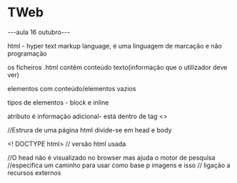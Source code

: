 # TWeb

---aula 16 outubro---

html - hyper text markup language, é uma linguagem de marcação e não programação

os ficheiros .html contêm conteúdo texto(informação que o utilizador deve ver)

elementos com conteúdo/elementos vazios

tipos de elementos - block e inline

atributo é informação adicional- está dentro de tag <>

//Estrura de uma página html divide-se em head e body

<! DOCTYPE html> // versão html usada

<html>

<head>
    <title>Primeira página </title> //O head não é visualizado no browser mas ajuda o motor de pesquisa
</head>

<base> //especifica um caminho para usar como base p imagens e isso

<link> // ligação a recursos externos

<style> //usade p definir o estilo


<meta>  //dados 
<meta name = "valor" content="xxx">
<meta http-equiv="valor" content="xx">
<meta charset="utf-8"> //define o tipo de caracteres que a página inclui tipo mandarim etc, este utf-8 é o mais comum

MIME type são tipos de dados tipo GIF, MP3, JPEG etc

//Elementos body

paragrafo <p> texto do paragrafo </p>

cabeçalho h1 cabeçalho de primeiro nível h1

//...até

<h6>

linha horizontal <hr>
imagens <img src="url" alt="descritivo">
links <a href="url"> conteudo </a>
enfase <em> texto 
quebra de linha
comentários <!--   é assim que se faz um comentário -->
listas não ordenadas        <!--   tópicos com bolinhas por exemplo -->
listas ordenadas        <!--   tópicos 1,2,3 ou abc -->
listas de definições
tabelas <table>
http://validator.w3.org //corrige o codigo

Ao criar um ficheiro html se fizermos !+tab o visual studio da  estrutura incial 

--- Aula 25 de outubro ---
CSS - linguagem de controlo de aparência, layout e apresentação
1. Para definir os estilos podemos usar diretamento os elementos html usando o atributo de style
2. na secção head como um elemento style
3. Num ficheiro externo com extensão .css aplicando à pagina através do elemento link (link rel="stylesheet" type"text/css" href="style.css")

é possível ligar várias css à mesma página, mas podem haver conflitos de estilo que o sistema resolve por aplicação de regras de precedência

Regra - especifica um ou mais elementos ou um conjunto de estilo que vao ser aplicados

Sintaxte de uma regra: 
selector{
property: value;
}
exemplo:
p, h1, h2{
    color: green;       /* ISTO É UM COMENTÀRIO EM CSS as propriedades devem ser escritas sempre em minisculas e se tiverem várias palavras devem ser ligadas por um hifen */
}
h2{
    background-color: yellow;
}
há tres formas de especificar cores
1. nomes predefinidos
2. codigo rgb
3. cores heaxdecimais

propriedades p fonte
font-family
font-size
font-weight
font-style
font /* p {
    font:italic bold 14x "Comic Sans MS" cursive;
} */

Os tamanhos podem ser
unidades - pixels, point, m-size
tamanhos vagos - xx-small, small, medium
percentuais - 90%, 120%

POdemos atribuir ao elemento html um atributo designado id que o identifica e assim por exemplo mudamos a cor só de uma palavra. 
/* #id{
    property: value
}

<h2> id="europa"> Europa </h2>
#europa{
    font-style: italic;
} */
Quando queremos aplicar um determinado estilo a mais que um elemento usamos class 
/* .class{
    property: value;
} 

